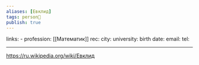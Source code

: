 ```yaml
---
aliases: [Евклид]
tags: person👤
publish: true
---
```

links: -
profession: [[Математик]]
rec:
city: 
university: 
birth date:
email:
tel:

---

https://ru.wikipedia.org/wiki/Евклид